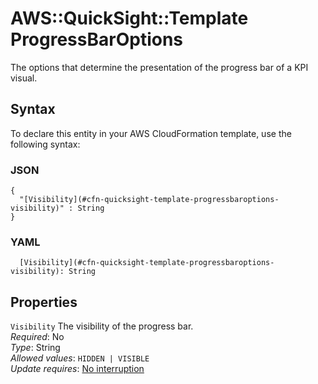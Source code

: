 # AWS::QuickSight::Template ProgressBarOptions<a name="aws-properties-quicksight-template-progressbaroptions"></a>

The options that determine the presentation of the progress bar of a KPI visual\.

## Syntax<a name="aws-properties-quicksight-template-progressbaroptions-syntax"></a>

To declare this entity in your AWS CloudFormation template, use the following syntax:

### JSON<a name="aws-properties-quicksight-template-progressbaroptions-syntax.json"></a>

```
{
  "[Visibility](#cfn-quicksight-template-progressbaroptions-visibility)" : String
}
```

### YAML<a name="aws-properties-quicksight-template-progressbaroptions-syntax.yaml"></a>

```
  [Visibility](#cfn-quicksight-template-progressbaroptions-visibility): String
```

## Properties<a name="aws-properties-quicksight-template-progressbaroptions-properties"></a>

`Visibility`  <a name="cfn-quicksight-template-progressbaroptions-visibility"></a>
The visibility of the progress bar\.  
*Required*: No  
*Type*: String  
*Allowed values*: `HIDDEN | VISIBLE`  
*Update requires*: [No interruption](https://docs.aws.amazon.com/AWSCloudFormation/latest/UserGuide/using-cfn-updating-stacks-update-behaviors.html#update-no-interrupt)